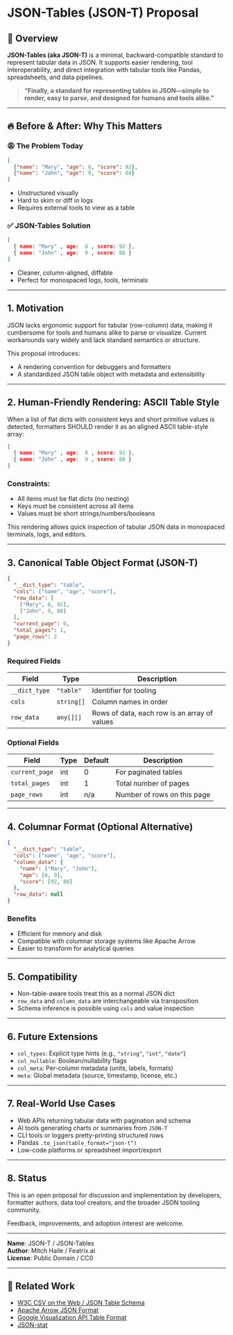 # JSON-Tables (JSON-T) Proposal

## 🧩 Overview
**JSON-Tables (aka JSON-T)** is a minimal, backward-compatible standard to represent tabular data in JSON. It supports easier rendering, tool interoperability, and direct integration with tabular tools like Pandas, spreadsheets, and data pipelines.

> **“Finally, a standard for representing tables in JSON—simple to render, easy to parse, and designed for humans and tools alike.”**

---

## 🔥 Before & After: Why This Matters

### 😩 The Problem Today
```json
[
  {"name": "Mary", "age": 8, "score": 92},
  {"name": "John", "age": 9, "score": 88}
]
```
- Unstructured visually
- Hard to skim or diff in logs
- Requires external tools to view as a table

### ✅ JSON-Tables Solution
```json
[
  { name: "Mary" , age:  8 , score: 92 },
  { name: "John" , age:  9 , score: 88 }
]
```
- Cleaner, column-aligned, diffable
- Perfect for monospaced logs, tools, terminals

---

## 1. Motivation
JSON lacks ergonomic support for tabular (row-column) data, making it cumbersome for tools and humans alike to parse or visualize. Current workarounds vary widely and lack standard semantics or structure.

This proposal introduces:
- A rendering convention for debuggers and formatters
- A standardized JSON table object with metadata and extensibility

---

## 2. Human-Friendly Rendering: ASCII Table Style

When a list of flat dicts with consistent keys and short primitive values is detected, formatters SHOULD render it as an aligned ASCII table-style array:

```json
[
  { name: "Mary" , age:  8 , score: 92 },
  { name: "John" , age:  9 , score: 88 }
]
```

### Constraints:
- All items must be flat dicts (no nesting)
- Keys must be consistent across all items
- Values must be short strings/numbers/booleans

This rendering allows quick inspection of tabular JSON data in monospaced terminals, logs, and editors.

---

## 3. Canonical Table Object Format (JSON-T)

```json
{
  "__dict_type": "table",
  "cols": ["name", "age", "score"],
  "row_data": [
    ["Mary", 8, 92],
    ["John", 9, 88]
  ],
  "current_page": 0,
  "total_pages": 1,
  "page_rows": 2
}
```

### Required Fields
| Field           | Type       | Description                                  |
|----------------|------------|----------------------------------------------|
| `__dict_type`  | `"table"`  | Identifier for tooling                        |
| `cols`         | `string[]` | Column names in order                        |
| `row_data`     | `any[][]`  | Rows of data, each row is an array of values |

### Optional Fields
| Field           | Type   | Default | Description                                |
|----------------|--------|---------|--------------------------------------------|
| `current_page` | int    | 0       | For paginated tables                        |
| `total_pages`  | int    | 1       | Total number of pages                       |
| `page_rows`    | int    | n/a     | Number of rows on this page                |

---

## 4. Columnar Format (Optional Alternative)

```json
{
  "__dict_type": "table",
  "cols": ["name", "age", "score"],
  "column_data": {
    "name": ["Mary", "John"],
    "age": [8, 9],
    "score": [92, 88]
  },
  "row_data": null
}
```

### Benefits
- Efficient for memory and disk
- Compatible with columnar storage systems like Apache Arrow
- Easier to transform for analytical queries

---

## 5. Compatibility
- Non-table-aware tools treat this as a normal JSON dict
- `row_data` and `column_data` are interchangeable via transposition
- Schema inference is possible using `cols` and value inspection

---

## 6. Future Extensions
- `col_types`: Explicit type hints (e.g., `"string"`, `"int"`, `"date"`)
- `col_nullable`: Boolean/nullability flags
- `col_meta`: Per-column metadata (units, labels, formats)
- `meta`: Global metadata (source, timestamp, license, etc.)

---

## 7. Real-World Use Cases
- Web APIs returning tabular data with pagination and schema
- AI tools generating charts or summaries from `JSON-T`
- CLI tools or loggers pretty-printing structured rows
- Pandas `.to_json(table_format="json-t")`
- Low-code platforms or spreadsheet import/export

---

## 8. Status
This is an open proposal for discussion and implementation by developers, formatter authors, data tool creators, and the broader JSON tooling community.

Feedback, improvements, and adoption interest are welcome.

---

**Name**: JSON-T / JSON-Tables  
**Author**: Mitch Haile / Featrix.ai  
**License**: Public Domain / CC0

---

## 🔗 Related Work
- [W3C CSV on the Web / JSON Table Schema](https://specs.frictionlessdata.io/table-schema/)
- [Apache Arrow JSON Format](https://arrow.apache.org/)
- [Google Visualization API Table Format](https://developers.google.com/chart/interactive/docs/reference#datatable-object)
- [JSON-stat](https://json-stat.org/)
